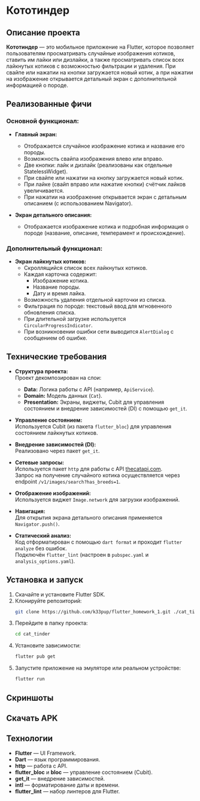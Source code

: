 # Кототиндер

## Описание проекта

**Кототиндер** — это мобильное приложение на Flutter, которое позволяет пользователям просматривать случайные изображения котиков, ставить им лайки или дизлайки, а также просматривать список всех лайкнутых котиков с возможностью фильтрации и удаления. При свайпе или нажатии на кнопки загружается новый котик, а при нажатии на изображение открывается детальный экран с дополнительной информацией о породе.

## Реализованные фичи

### Основной функционал:
- **Главный экран:**
    - Отображается случайное изображение котика и название его породы.
    - Возможность свайпа изображения влево или вправо.
    - Две кнопки: лайк и дизлайк (реализованы как отдельные StatelessWidget).
    - При свайпе или нажатии на кнопку загружается новый котик.
    - При лайке (свайп вправо или нажатие кнопки) счётчик лайков увеличивается.
    - При нажатии на изображение открывается экран с детальным описанием (с использованием Navigator).

- **Экран детального описания:**
    - Отображается изображение котика и подробная информация о породе (название, описание, темперамент и происхождение).

### Дополнительный функционал:
- **Экран лайкнутых котиков:**
    - Скроллящийся список всех лайкнутых котиков.
    - Каждая карточка содержит:
        - Изображение котика.
        - Название породы.
        - Дату и время лайка.
    - Возможность удаления отдельной карточки из списка.
    - Фильтрация по породе: текстовый ввод для мгновенного обновления списка.
    - При длительной загрузке используется `CircularProgressIndicator`.
    - При возникновении ошибки сети выводится `AlertDialog` с сообщением об ошибке.

## Технические требования

- **Структура проекта:**  
  Проект декомпозирован на слои:
    - **Data:** Логика работы с API (например, `ApiService`).
    - **Domain:** Модель данных (`Cat`).
    - **Presentation:** Экраны, виджеты, Cubit для управления состоянием и внедрение зависимостей (DI) с помощью `get_it`.

- **Управление состоянием:**  
  Используется Cubit (из пакета `flutter_bloc`) для управления состоянием лайкнутых котиков.

- **Внедрение зависимостей (DI):**  
  Реализовано через пакет `get_it`.

- **Сетевые запросы:**  
  Используется пакет `http` для работы с API [thecatapi.com](https://thecatapi.com).  
  Запрос на получение случайного котика осуществляется через endpoint `/v1/images/search?has_breeds=1`.

- **Отображение изображений:**  
  Используется виджет `Image.network` для загрузки изображений.

- **Навигация:**  
  Для открытия экрана детального описания применяется `Navigator.push()`.

- **Статический анализ:**  
  Код отформатирован с помощью `dart format` и проходит `flutter analyze` без ошибок.  
  Подключён `flutter_lint` (настроен в `pubspec.yaml` и `analysis_options.yaml`).

## Установка и запуск
1. Скачайте и установите Flutter SDK.
2. Клонируйте репозиторий:
   ```bash
   git clone https://github.com/k33pup/flutter_homework_1.git ./cat_tinder
   ```
3. Перейдите в папку проекта:
   ```bash
   cd cat_tinder
   ```
4. Установите зависимости:
   ```bash
   flutter pub get
   ```
5. Запустите приложение на эмуляторе или реальном устройстве:
   ```bash
   flutter run
   ```

## Скриншоты

## Скачать APK
[](#)

## Технологии
- **Flutter** — UI Framework.
- **Dart** — язык программирования.
- **http** — работа с API.
- **flutter_bloc** и **bloc** — управление состоянием (Cubit).
- **get_it** — внедрение зависимостей.
- **intl** — форматирование даты и времени.
- **flutter_lint** — набор линтеров для Flutter.


